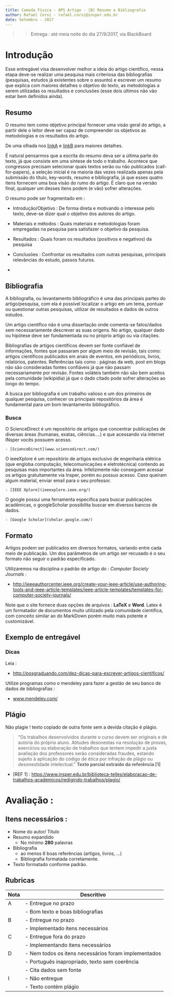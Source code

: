 ```yaml
---
title: Camada Física - APS Artigo - [B] Resumo e Bibliografia 
author: Rafael Corsi - rafael.corsi@insper.edu.br
date: Setembro - 2017
---
```


>> Entrega : até meia noite do dia 27/9/2017, via BlackBoard

# Introdução

Esse entregável visa desenvolver melhor a ideia do artigo científico, nessa etapa deve-se realizar uma pesquisa mais criteriosa das bibliografias (pesquisas, estudos já existentes sobre o assunto) e escrever um resumo que explica com maiores detalhes o objetivo do texto, as metodologias a serem utilizadas os resultados e conclusões (esse dois últimos não vão estar bem definidos ainda).

## Resumo

O resumo tem como objetivo principal fornecer uma visão geral do artigo, a partir dele o leitor deve ser capaz de compreender os objetivos as metodologias e os resultados do artigo. 

De uma olhada nos [linkA]( http://scielo.iec.pa.gov.br/scielo.php?script=sci_arttext&pid=S1679-49742013000400017) e [linkB](https://cienciapratica.wordpress.com/2015/01/10/escrevendo-o-resumo-ou-%E2%80%9Cabstract%E2%80%9D-para-um-artigo/
) para maiores detalhes.

É natural pensarmos que a escrita do resumo deva ser a última parte do texto, já que consiste em uma síntese de todo o trabalho. Acontece que congressos precisam selecionar quais textos serão ou não publicados (call-for-papers), a seleção inicial é na maioria das vezes realizada apenas pela submissão do título, key-words, resumo e bibliografia, já que esses quatro itens fornecem uma boa visão do rumo do artigo. É claro que na versão final, qualquer um desses itens podem (e vão) sofrer alterações.

O resumo pode ser fragmentado em :

- Introdução/Objetivo : De forma direta e motivando o interesse pelo texto, deve-se dizer qual o objetivo dos autores do artigo.
- Materiais e métodos : Quais materiais e metodologias foram empregadas na pesquisa para satisfazer o objetivo da pesquisa.
- Resultados : Quais foram os resultados (positivos e negativos) da pesquisa
- Conclusões : Confrontar os resultados com outras pesquisas, principais relevâncias do estudo, passos futuros.

- 
## Bibliografia

A bibliografia, ou levantamento bibliográfico é uma das principais partes do artigo/pesquisa, com ela é possível localizar o artigo em um tema, pontuar ou questionar outras pesquisas, utilizar de resultados e dados de outros estudos. 

Um artigo científico não é uma dissertação onde comenta-se fatos/dados sem necessariamente descrever as suas origens. No artigo, qualquer dado ou hipótese deve ser fundamentada ou no próprio artigo ou via citações.

Bibliografias de artigos científicos devem ser fonte confiável de informações, fontes que passaram por algum meio de revisão, tais como: artigos científicos publicados em anais de eventos, em periódicos, livros, relatórios, patentes.  Referências tais como : páginas da web, post em blogs não são consideradas fontes confiáveis já que não passam necessariamente por revisão. Fontes voláteis também não são bem aceitos pela comunidade (wikipidia) já que o dado citado pode sofrer alterações ao longo do tempo. 

A busca por bibliografia é um trabalho valioso e um dos primeiros de qualquer pesquisa, conhecer os principais repositórios da área é fundamental para um bom levantamento bibliográfico.

### Busca

O ScienceDirect é um repositório de artigos que concentrar publicações de diversas áreas (humanas, exatas, ciências....) e que acessando via internet INsper vocês possuem acesso.

    - [ScienceDirect](www.sciencedirect.com/)

O ieeeXplore é um repositório de artigos exclusivo de engenharia elétrica (que engloba computação, telecomunicações e eletrotécnica) contendo as pesquisas mais importantes da área. Infelizmente não conseguem acessar os artigos gratuitamente via Insper, porém eu possuo acesso. Caso queiram algum material, enviar email para o seu professor.

    - [IEEE Xplore](ieeexplore.ieee.org/)
 
O google possui uma ferramenta específica para buscar publicações acadêmicas, o googleScholar possibilita buscar em diversos bancos de dados.
    
    - [Google Scholar](sholar.google.com/)

## Formato

Artigos podem ser publicados em diversos formatos, variando entre cada meio de publicação. Um dos parâmetros de um artigo ser recusado é o seu formato não seguir o padrão especificado.

Utilizaremos na disciplina o padrão de artigo do : *Computer Society Journals* :

- http://ieeeauthorcenter.ieee.org/create-your-ieee-article/use-authoring-tools-and-ieee-article-templates/ieee-article-templates/templates-for-computer-society-journals/

Note que o site fornece duas opções de arquivos : **LaTeX** e **Word**. Latex é um formatador de documentos muito utilizado pela comunidade científica, com conceito similar ao do MarkDown porém muito mais potente e customizável. 

## Exemplo de entregável 

### Dicas

Leia :
 - http://posgraduando.com/dez-dicas-para-escrever-artigos-cientificos/

Utilize programas como o mendeley para fazer a gestão de seu banco de dados de bibliografias :
 - www.mendeley.com/

## Plágio 

Não plagie ! texto copiado de outra fonte sem a devida citação é plágio.
 
> "Os trabalhos desenvolvidos durante o curso devem ser originais e de autoria do próprio aluno. Atitudes desonestas na resolução de provas, exercícios ou elaboração de trabalhos que tentem impedir a justa avaliação dos professores serão consideradas fraudes, estando sujeito à aplicação do código de ética por infração de plágio ou desonestidade intelectual." **Texto parcial extraído da referência [1]** 

 - [REF 1] : https://www.insper.edu.br/biblioteca-telles/elaboracao-de-trabalhos-academicos/redigindo-trabalhos/plagio/

# Avaliação :

## Itens necessários :

- Nome do autor/ Título 
- Resumo expandido 
    - No mínimo **280** palavras 
- Bibliografia 
    - ao menos 6 boas referências (artigos, livros, ...)
    - Bibliografia formatada corretamente.
- Texto formatado conforme padrão.

## Rubricas

| Nota | Descritivo                                           |
|------|------------------------------------------------------|
| A    | - Entregue no prazo                                  |
|      | - Bom texto e boas bibliografias                     |
| B    | - Entregue no prazo                                  |
|      | - Implementado itens necessários                     |
| C    | - Entregue fora do prazo                             |
|      | - Implementando itens necessários                    |
| D    | - Nem todos os itens necessários foram implementados |
|      | - Português inapropriado, texto sem coerência        |
|      | - Cita dados sem fonte                               |
| I    | - Não entregue                                       |
|      | - Texto contém plágio                                |

